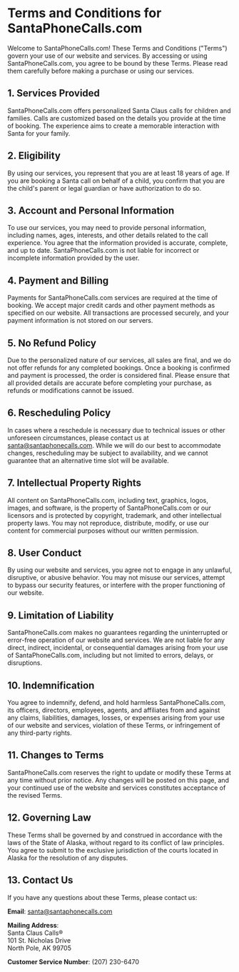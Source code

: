 # Terms and Conditions for SantaPhoneCalls.com

Welcome to SantaPhoneCalls.com! These Terms and Conditions ("Terms") govern your use of our website and services. By accessing or using SantaPhoneCalls.com, you agree to be bound by these Terms. Please read them carefully before making a purchase or using our services.

## 1. Services Provided

SantaPhoneCalls.com offers personalized Santa Claus calls for children and families. Calls are customized based on the details you provide at the time of booking. The experience aims to create a memorable interaction with Santa for your family.

## 2. Eligibility

By using our services, you represent that you are at least 18 years of age. If you are booking a Santa call on behalf of a child, you confirm that you are the child's parent or legal guardian or have authorization to do so.

## 3. Account and Personal Information

To use our services, you may need to provide personal information, including names, ages, interests, and other details related to the call experience. You agree that the information provided is accurate, complete, and up to date. SantaPhoneCalls.com is not liable for incorrect or incomplete information provided by the user.

## 4. Payment and Billing

Payments for SantaPhoneCalls.com services are required at the time of booking. We accept major credit cards and other payment methods as specified on our website. All transactions are processed securely, and your payment information is not stored on our servers.

## 5. No Refund Policy

Due to the personalized nature of our services, all sales are final, and we do not offer refunds for any completed bookings. Once a booking is confirmed and payment is processed, the order is considered final. Please ensure that all provided details are accurate before completing your purchase, as refunds or modifications cannot be issued.

## 6. Rescheduling Policy

In cases where a reschedule is necessary due to technical issues or other unforeseen circumstances, please contact us at santa@santaphonecalls.com. While we will do our best to accommodate changes, rescheduling may be subject to availability, and we cannot guarantee that an alternative time slot will be available.

## 7. Intellectual Property Rights

All content on SantaPhoneCalls.com, including text, graphics, logos, images, and software, is the property of SantaPhoneCalls.com or our licensors and is protected by copyright, trademark, and other intellectual property laws. You may not reproduce, distribute, modify, or use our content for commercial purposes without our written permission.

## 8. User Conduct

By using our website and services, you agree not to engage in any unlawful, disruptive, or abusive behavior. You may not misuse our services, attempt to bypass our security features, or interfere with the proper functioning of our website.

## 9. Limitation of Liability

SantaPhoneCalls.com makes no guarantees regarding the uninterrupted or error-free operation of our website and services. We are not liable for any direct, indirect, incidental, or consequential damages arising from your use of SantaPhoneCalls.com, including but not limited to errors, delays, or disruptions.

## 10. Indemnification

You agree to indemnify, defend, and hold harmless SantaPhoneCalls.com, its officers, directors, employees, agents, and affiliates from and against any claims, liabilities, damages, losses, or expenses arising from your use of our website and services, violation of these Terms, or infringement of any third-party rights.

## 11. Changes to Terms

SantaPhoneCalls.com reserves the right to update or modify these Terms at any time without prior notice. Any changes will be posted on this page, and your continued use of the website and services constitutes acceptance of the revised Terms.

## 12. Governing Law

These Terms shall be governed by and construed in accordance with the laws of the State of Alaska, without regard to its conflict of law principles. You agree to submit to the exclusive jurisdiction of the courts located in Alaska for the resolution of any disputes.

## 13. Contact Us

If you have any questions about these Terms, please contact us:

**Email**: santa@santaphonecalls.com

**Mailing Address**:  
Santa Claus Calls®  
101 St. Nicholas Drive  
North Pole, AK 99705

**Customer Service Number**: (207) 230-6470